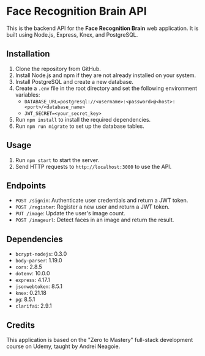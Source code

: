 # Face Recognition Brain API

This is the backend API for the **Face Recognition Brain** web application. It is built using Node.js, Express, Knex, and PostgreSQL.

## Installation

1. Clone the repository from GitHub.
2. Install Node.js and npm if they are not already installed on your system.
3. Install PostgreSQL and create a new database.
4. Create a `.env` file in the root directory and set the following environment variables:
   - `DATABASE_URL=postgresql://<username>:<password>@<host>:<port>/<database_name>`
   - `JWT_SECRET=<your_secret_key>`
5. Run `npm install` to install the required dependencies.
6. Run `npm run migrate` to set up the database tables.

## Usage

1. Run `npm start` to start the server.
2. Send HTTP requests to `http://localhost:3000` to use the API.

## Endpoints

- `POST /signin`: Authenticate user credentials and return a JWT token.
- `POST /register`: Register a new user and return a JWT token.
- `PUT /image`: Update the user's image count.
- `POST /imageurl`: Detect faces in an image and return the result.

## Dependencies

- `bcrypt-nodejs`: 0.3.0
- `body-parser`: 1.19.0
- `cors`: 2.8.5
- `dotenv`: 10.0.0
- `express`: 4.17.1
- `jsonwebtoken`: 8.5.1
- `knex`: 0.21.18
- `pg`: 8.5.1
- `clarifai`: 2.9.1

## Credits

This application is based on the "Zero to Mastery" full-stack development course on Udemy, taught by Andrei Neagoie.
